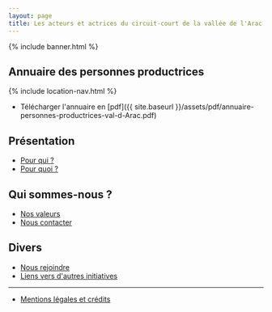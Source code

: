 ```yaml
---
layout: page
title: Les acteurs et actrices du circuit-court de la vallée de l'Arac 
---
```


{% include banner.html %}

## Annuaire des personnes productrices

{% include location-nav.html %}

- Télécharger l'annuaire en [pdf]({{ site.baseurl }}/assets/pdf/annuaire-personnes-productrices-val-d-Arac.pdf)

## Présentation

- [Pour qui ?](/pour-qui)
- [Pour quoi ?](/pour-quoi)

## Qui sommes-nous ?

- [Nos valeurs](/nos-valeurs)
- [Nous contacter](/nous-contacter)

## Divers

- [Nous rejoindre](/nous-rejoindre)
- [Liens vers d'autres initiatives](/liens-autres-initiatives)

---

- [Mentions légales et crédits](/mentions)
